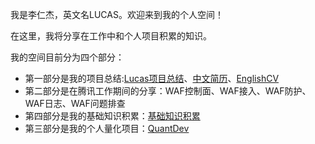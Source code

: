 

我是李仁杰，英文名LUCAS。欢迎来到我的个人空间！

在这里，我将分享在工作中和个人项目积累的知识。

我的空间目前分为四个部分：

- 第一部分是我的项目总结:[Lucas项目总结](./prjectintro.md)、[中文简历](./lucasssli.html)、[EnglishCV](./lucasssli-en.html)
- 第二部分是在腾讯工作期间的分享：WAF控制面、WAF接入、WAF防护、WAF日志、WAF问题排查
- 第四部分是我的基础知识积累：[基础知识积累](./basic/regex/regex.md)
- 第三部分是我的个人量化项目：[QuantDev](./quant/summary.md)






